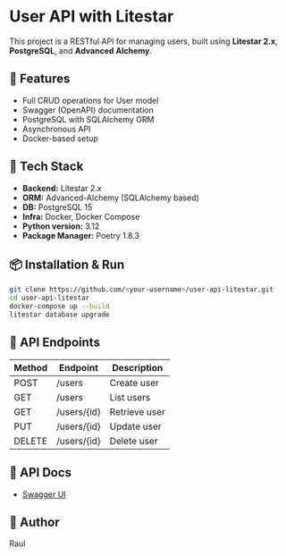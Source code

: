 # User API with Litestar

This project is a RESTful API for managing users, built using **Litestar 2.x**, **PostgreSQL**, and **Advanced Alchemy**.

## 🚀 Features
- Full CRUD operations for User model
- Swagger (OpenAPI) documentation
- PostgreSQL with SQLAlchemy ORM
- Asynchronous API
- Docker-based setup

## 🔧 Tech Stack
- **Backend:** Litestar 2.x
- **ORM:** Advanced-Alchemy (SQLAlchemy based)
- **DB:** PostgreSQL 15
- **Infra:** Docker, Docker Compose
- **Python version:** 3.12
- **Package Manager:** Poetry 1.8.3

## 📦 Installation & Run
```bash
git clone https://github.com/<your-username>/user-api-litestar.git
cd user-api-litestar
docker-compose up --build
litestar database upgrade
```

## 📘 API Endpoints
| Method | Endpoint         | Description       |
|--------|------------------|-------------------|
| POST   | /users           | Create user       |
| GET    | /users           | List users        |
| GET    | /users/{id}      | Retrieve user     |
| PUT    | /users/{id}      | Update user       |
| DELETE | /users/{id}      | Delete user       |

## 📑 API Docs
- [Swagger UI](http://localhost:8000/schema)

## 🧑 Author
Raul